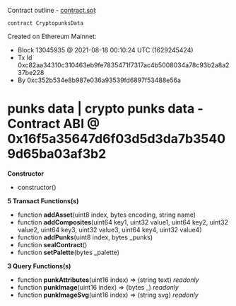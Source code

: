 Contract outline - [contract.sol](contract.sol):

```
contract CryptopunksData
```


Created on Ethereum Mainnet:
- Block 13045935 @ 2021-08-18 00:10:24 UTC (1629245424)
- Tx Id 0xc82aa34310c310463eb9fe7835471f7317ac4b5008034a78c93b2a8a237be228
- By 0xc352b534e8b987e036a93539fd6897f53488e56a


# punks data | crypto punks data - Contract ABI @ 0x16f5a35647d6f03d5d3da7b35409d65ba03af3b2




**Constructor**

- constructor()

**5 Transact Functions(s)**

- function **addAsset**(uint8 index, bytes encoding, string name)
- function **addComposites**(uint64 key1, uint32 value1, uint64 key2, uint32 value2, uint64 key3, uint32 value3, uint64 key4, uint32 value4)
- function **addPunks**(uint8 index, bytes _punks)
- function **sealContract**()
- function **setPalette**(bytes _palette)

**3 Query Functions(s)**

- function **punkAttributes**(uint16 index) ⇒ (string text) _readonly_
- function **punkImage**(uint16 index) ⇒ (bytes _) _readonly_
- function **punkImageSvg**(uint16 index) ⇒ (string svg) _readonly_
